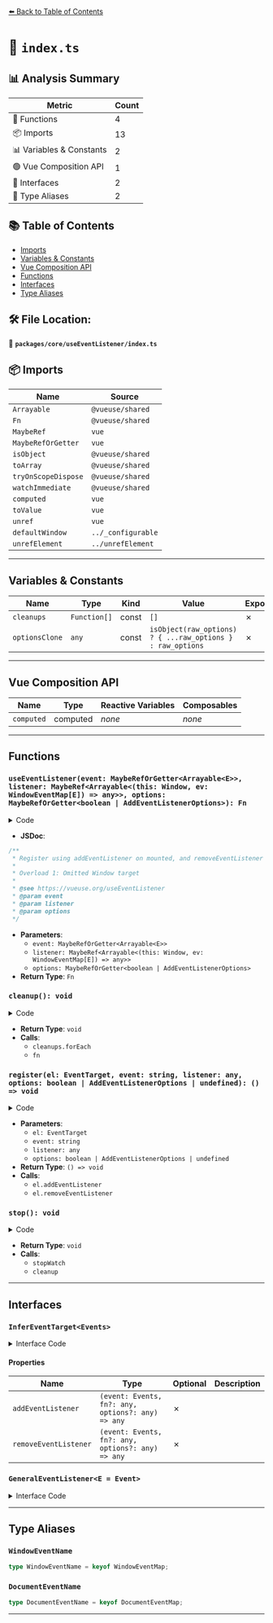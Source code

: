[⬅️ Back to Table of Contents](../../../index.md)

# 📄 `index.ts`

## 📊 Analysis Summary

| Metric | Count |
|--------|-------|
| 🔧 Functions | 4 |
| 📦 Imports | 13 |
| 📊 Variables & Constants | 2 |
| 🟢 Vue Composition API | 1 |
| 📐 Interfaces | 2 |
| 📑 Type Aliases | 2 |

## 📚 Table of Contents

- [Imports](#imports)
- [Variables & Constants](#variables-constants)
- [Vue Composition API](#vue-composition-api)
- [Functions](#functions)
- [Interfaces](#interfaces)
- [Type Aliases](#type-aliases)

## 🛠️ File Location:
📂 **`packages/core/useEventListener/index.ts`**

## 📦 Imports

| Name | Source |
|------|--------|
| `Arrayable` | `@vueuse/shared` |
| `Fn` | `@vueuse/shared` |
| `MaybeRef` | `vue` |
| `MaybeRefOrGetter` | `vue` |
| `isObject` | `@vueuse/shared` |
| `toArray` | `@vueuse/shared` |
| `tryOnScopeDispose` | `@vueuse/shared` |
| `watchImmediate` | `@vueuse/shared` |
| `computed` | `vue` |
| `toValue` | `vue` |
| `unref` | `vue` |
| `defaultWindow` | `../_configurable` |
| `unrefElement` | `../unrefElement` |


---

## Variables & Constants

| Name | Type | Kind | Value | Exported |
|------|------|------|-------|----------|
| `cleanups` | `Function[]` | const | `[]` | ✗ |
| `optionsClone` | `any` | const | `isObject(raw_options) ? { ...raw_options } : raw_options` | ✗ |


---

## Vue Composition API

| Name | Type | Reactive Variables | Composables |
|------|------|-------------------|-------------|
| `computed` | computed | *none* | *none* |


---

## Functions

### `useEventListener(event: MaybeRefOrGetter<Arrayable<E>>, listener: MaybeRef<Arrayable<(this: Window, ev: WindowEventMap[E]) => any>>, options: MaybeRefOrGetter<boolean | AddEventListenerOptions>): Fn`

<details><summary>Code</summary>

```ts
export function useEventListener<E extends keyof WindowEventMap>(
  event: MaybeRefOrGetter<Arrayable<E>>,
  listener: MaybeRef<Arrayable<(this: Window, ev: WindowEventMap[E]) => any>>,
  options?: MaybeRefOrGetter<boolean | AddEventListenerOptions>
): Fn
```
</details>

- **JSDoc**:
```ts
/**
 * Register using addEventListener on mounted, and removeEventListener automatically on unmounted.
 *
 * Overload 1: Omitted Window target
 *
 * @see https://vueuse.org/useEventListener
 * @param event
 * @param listener
 * @param options
 */
```

- **Parameters**:
  - `event: MaybeRefOrGetter<Arrayable<E>>`
  - `listener: MaybeRef<Arrayable<(this: Window, ev: WindowEventMap[E]) => any>>`
  - `options: MaybeRefOrGetter<boolean | AddEventListenerOptions>`
- **Return Type**: `Fn`
### `cleanup(): void`

<details><summary>Code</summary>

```ts
() => {
    cleanups.forEach(fn => fn())
    cleanups.length = 0
  }
```
</details>

- **Return Type**: `void`
- **Calls**:
  - `cleanups.forEach`
  - `fn`
### `register(el: EventTarget, event: string, listener: any, options: boolean | AddEventListenerOptions | undefined): () => void`

<details><summary>Code</summary>

```ts
(
    el: EventTarget,
    event: string,
    listener: any,
    options: boolean | AddEventListenerOptions | undefined,
  ) => {
    el.addEventListener(event, listener, options)
    return () => el.removeEventListener(event, listener, options)
  }
```
</details>

- **Parameters**:
  - `el: EventTarget`
  - `event: string`
  - `listener: any`
  - `options: boolean | AddEventListenerOptions | undefined`
- **Return Type**: `() => void`
- **Calls**:
  - `el.addEventListener`
  - `el.removeEventListener`
### `stop(): void`

<details><summary>Code</summary>

```ts
() => {
    stopWatch()
    cleanup()
  }
```
</details>

- **Return Type**: `void`
- **Calls**:
  - `stopWatch`
  - `cleanup`

---

## Interfaces

### `InferEventTarget<Events>`

<details><summary>Interface Code</summary>

```ts
interface InferEventTarget<Events> {
  addEventListener: (event: Events, fn?: any, options?: any) => any
  removeEventListener: (event: Events, fn?: any, options?: any) => any
}
```
</details>

#### Properties

| Name | Type | Optional | Description |
|------|------|----------|-------------|
| `addEventListener` | `(event: Events, fn?: any, options?: any) => any` | ✗ |  |
| `removeEventListener` | `(event: Events, fn?: any, options?: any) => any` | ✗ |  |

### `GeneralEventListener<E = Event>`

<details><summary>Interface Code</summary>

```ts
export interface GeneralEventListener<E = Event> {
  (evt: E): void
}
```
</details>


---

## Type Aliases

### `WindowEventName`

```ts
type WindowEventName = keyof WindowEventMap;
```

### `DocumentEventName`

```ts
type DocumentEventName = keyof DocumentEventMap;
```


---